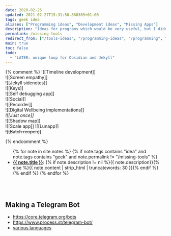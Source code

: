 ```yaml
---
date: 2020-02-26
updated: 2021-02-27T15:31:50.860305+01:00
tags: geek idea
aliases: ["Programming ideas", "Development ideas", "Missing Apps"]
description: "Ideas for programs which would be very useful, but I didn't find yet"
permalink: /missing-tools
redirect_from: ["/tools-ideas", "/programming-ideas", "/programming", "/development-ideas", "/developing", "/developing-ideas", "/apps-ideas", "/programs", "/ideas", "/missing-apps", "/missing-programs", "/missing-digital-tools"]
main: true
toc: false
todo:
  - "LATER: unique loop for Obsidian and Jekyll"
---
```

{% comment %}
![[Timeline development]]   
![[Screen empathy]]   
![[Jekyll sidenotes]]   
![[Keys]]   
![[Self debugging app]]   
![[Social]]   
![[Recorder]]   
![[Digital Wellbeing implementations]]   
*![[Just once]]*   
![[Shadow map]]   
![[Scale app]]
![[Lunapp]]   
~~![[Batch reopen]]~~

{% endcomment %}

<ul>
{% for note in site.notes %}
	{% if note.tags contains "idea" and note.tags contains "geek" and note.permalink != "/missing-tools" %}
		<li id="{{ note.title | slugify }}"><strong><a href="{{ note.url }}" target="_blank" title="{{ note.title }}">{{ note.title }}</a></strong>: {% if note.description != nil %}{{ note.description}}{% else %}{{ note.content | strip_html | truncatewords: 30 }}{% endif %}</li>
	{% endif %}
{% endfor %}
</ul>

<br>
<br>

## Making a Telegram Bot

- <https://core.telegram.org/bots>
- <https://www.process.st/telegram-bot/>
- [various languages](https://core.telegram.org/bots/samples)
